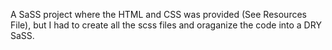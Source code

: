 A SaSS project where the HTML and CSS was provided (See Resources File), but I had to create all the scss files and oraganize the code into a DRY SaSS.